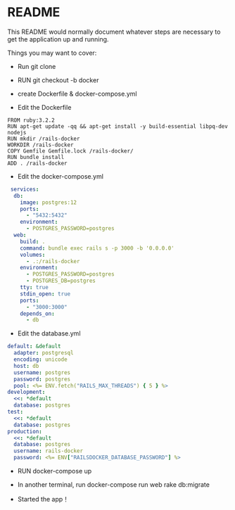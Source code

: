 # README

This README would normally document whatever steps are necessary to get the
application up and running.

Things you may want to cover:

* Run git clone
  
* RUN git checkout -b docker

* create  Dockerfile &  docker-compose.yml

* Edit the Dockerfile
  
 ```Docker:Dockerfile
FROM ruby:3.2.2
RUN apt-get update -qq && apt-get install -y build-essential libpq-dev nodejs
RUN mkdir /rails-docker
WORKDIR /rails-docker
COPY Gemfile Gemfile.lock /rails-docker/
RUN bundle install
ADD . /rails-docker
```

* Edit the docker-compose.yml
```Docker:docker-compose.yml
 services:
  db:
    image: postgres:12
    ports:
      - "5432:5432"
    environment:
      - POSTGRES_PASSWORD=postgres
  web:
    build: .
    command: bundle exec rails s -p 3000 -b '0.0.0.0'
    volumes:
      - .:/rails-docker
    environment:
      - POSTGRES_PASSWORD=postgres
      - POSTGRES_DB=postgres
    tty: true
    stdin_open: true 
    ports:
      - "3000:3000"
    depends_on:
      - db
```
  

*  Edit the database.yml
```Docker:database.yml
default: &default
  adapter: postgresql
  encoding: unicode
  host: db
  username: postgres
  password: postgres
  pool: <%= ENV.fetch("RAILS_MAX_THREADS") { 5 } %>
development:
  <<: *default
  database: postgres
test:
  <<: *default
  database: postgres
production:
  <<: *default
  database: postgres
  username: rails-docker
  password: <%= ENV["RAILSDOCKER_DATABASE_PASSWORD"] %>

```

* RUN docker-compose up

* In another terminal, run docker-compose run web rake db:migrate

* Started the app！

